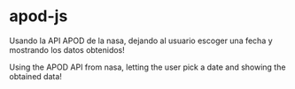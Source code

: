 # apod-js

Usando la API APOD de la nasa, dejando al usuario escoger una fecha y mostrando los datos obtenidos!


 Using the APOD API from nasa, letting the user pick a date and showing the obtained data!
